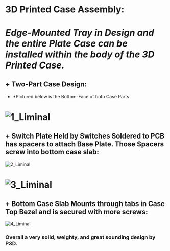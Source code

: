 


# **3D Printed Case Assembly:**


*Edge-Mounted Tray in Design and the entire Plate Case can be installed within the body of the 3D Printed Case.*
===

## + Two-Part Case Design:

- *Pictured below is the Bottom-Face of both Case Parts

![1_Liminal](https://cdn.discordapp.com/attachments/639100046864023562/693198221622902874/image2.jpg)
===

## + Switch Plate Held by Switches Soldered to PCB has spacers to attach Base Plate.  Those Spacers screw into bottom case slab:

![2_Liminal](https://cdn.discordapp.com/attachments/639100046864023562/693198220553093120/image0.jpg)

![3_Liminal](https://cdn.discordapp.com/attachments/639100046864023562/693198221094420531/image1.jpg)
===

## + Bottom Case Slab Mounts through tabs in Case Top Bezel and is secured with more screws:

![4_Liminal](https://cdn.discordapp.com/attachments/639100046864023562/693198222906097684/image4.jpg)

### **Overall a very solid, weighty, and great sounding design by P3D.**